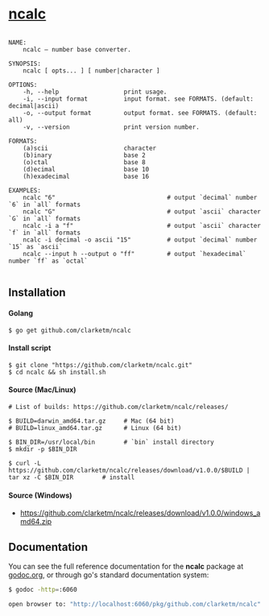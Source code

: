 # [ncalc](https://godoc.org/github.com/clarketm/ncalc)

```shell
    
NAME:
    ncalc – number base converter.

SYNOPSIS:
    ncalc [ opts... ] [ number|character ]

OPTIONS:
    -h, --help                  print usage.
    -i, --input format          input format. see FORMATS. (default: decimal|ascii)
    -o, --output format         output format. see FORMATS. (default: all)
    -v, --version               print version number.

FORMATS:
    (a)scii                     character
    (b)inary                    base 2
    (o)ctal                     base 8
    (d)ecimal                   base 10
    (h)exadecimal               base 16

EXAMPLES:
    ncalc "6"                               # output `decimal` number `6` in `all` formats
    ncalc "G"                               # output `ascii` character `G` in `all` formats
    ncalc -i a "f"                          # output `ascii` character `f` in `all` formats
    ncalc -i decimal -o ascii "15"          # output `decimal` number `15` as `ascii`
    ncalc --input h --output o "ff"         # output `hexadecimal` number `ff` as `octal`
    
```
## Installation

#### Golang
```shell
$ go get github.com/clarketm/ncalc
```

#### Install script
```shell
$ git clone "https://github.com/clarketm/ncalc.git"
$ cd ncalc && sh install.sh
```

#### Source (Mac/Linux)
```shell
# List of builds: https://github.com/clarketm/ncalc/releases/

$ BUILD=darwin_amd64.tar.gz     # Mac (64 bit)
# BUILD=linux_amd64.tar.gz      # Linux (64 bit)

$ BIN_DIR=/usr/local/bin        # `bin` install directory
$ mkdir -p $BIN_DIR     

$ curl -L https://github.com/clarketm/ncalc/releases/download/v1.0.0/$BUILD | tar xz -C $BIN_DIR        # install
```

#### Source (Windows)
* https://github.com/clarketm/ncalc/releases/download/v1.0.0/windows_amd64.zip


## Documentation

You can see the full reference documentation for the **ncalc** package at [godoc.org](https://godoc.org/github.com/clarketm/ncalc), or through go's standard documentation system:
```bash
$ godoc -http=:6060

open browser to: "http://localhost:6060/pkg/github.com/clarketm/ncalc" 
```
